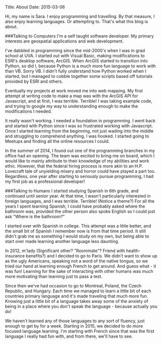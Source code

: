 Title: About
Date: 2015-03-06

Hi, my name is Sara. I enjoy programming and travelling. By that measure, I also enjoy learning languages. Or attempting to. That's what this blog is about.


###Talking to Computers
I'm a self taught software developer. My primary interests are geospatial applications and web development.

I've dabbled in programming since the mid-2000's when I was in grad school at UVA. I started out with Visual Basic, making modifications to ESRI's desktop software, ArcGIS. When ArcGIS started to transition into Python, so did I, because Python is a much more fun language to work with than VB. Sorry VB. I didn't fully understand how Python worked when I started, but I managed to cobble together some scripts based off tutorials provided by ESRI and others.

Eventually my projects at work moved me into web mapping. My first attempt at writing code to make a map was with the ArcGIS API for Javascript, and at first, I was terrible. Terrible! I was taking example code, and trying to google my way to understanding enough to make the modifications I needed.

It really wasn't working. I needed a foundation in programming. I went back and started with Python since I was so frustrated working with Javascript. Once I started learning from the beginning, not just wading into the middle and struggling to comprehend anything, I was hooked. I started going to Meetups and finding all the online resources I could.

In the summer of 2014, I found out one of the programming branches in my office had an opening. The team was excited to bring me on board, which I would like to mainly attribute to their knowledge of my abilities and work ethic. However, that the federal hiring process is more akin to an H.P. Lovecraft tale of unyielding misery and horror could have played a part too. Regardless, one year after starting to seriously pursue programming, I had my first job as a professional developer!


###Talking to Humans
I started studying Spanish in 6th grade, and continued until senior year. At that time, I wasn't particularly interested in foreign languages, and I was terrible. Terrible! (Notice a theme?) For all the years I spent learning Spanish, I could have probably asked where the bathroom was, provided the other person also spoke English so I could just ask "Where is the bathroom?"

I started over with Spanish in college. This attempt was a little better, and the small bit of Spanish I remember now is from that time period. It still didn't grab me as something I would study on my own, but being able to start over made learning another language less daunting.

In 2012, m'lady (Significant other? "Roommate"? Friend with health-insurance benefits?) and I decided to go to Paris. We didn't want to show up as the ugly Americans, speaking not a word of the native tongue, so we tried our hand at learning enough French to get around. And guess what - it was fun! Learning for the sake of interacting with other humans was much more motivating than learning just to pass a test.

Since then we've had occasion to go to Montreal, Poland, the Czech Republic, and Hungary. Each time we managed to learn a little bit of each countries primary language and it's made traveling that much more fun. Knowing just a little bit of a language takes away some of the anxiety of being in a place where you don't speak the language - because actually you do!

We haven't learned any of those languages to any sort of fluency, just enough to get by for a week. Starting in 2015, we decided to do more focused language learning. I'm starting with French since that was the first language I really had fun with, and from there, we'll have to see.